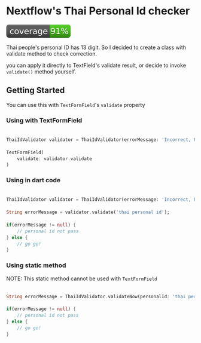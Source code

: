 # Nextflow's Thai Personal Id checker

![Coverage](./coverage_badge.svg?sanitize=true)

Thai people's personal ID has 13 digit. So I decided to create a class with validate method to check correction.

you can apply it directly to TextField's validate result, or decide to invoke `validate()` method yourself.

## Getting Started

You can use this with `TextFormField`'s `validate` property

### Using with TextFormField

```dart

ThaiIdValidator validator = ThaiIdValidator(errorMessage: 'Incorrect, Please check again');

TextFormField(
    validate: validator.validate
)
```

### Using in dart code

```dart

ThaiIdValidator validator = ThaiIdValidator(errorMessage: 'Incorrect, Please check again');

String errorMessage = validator.validate('thai personal id');

if(errorMessage != null) {
    // personal id not pass
} else {
    // go go!
}
```

### Using static method

NOTE: This static method cannot be used with `TextFormField`

```dart

String errorMessage = ThaiIdValidator.validateNow(personalId: 'thai personal id', errorMessage: 'Incorrect, Please check again');

if(errorMessage != null) {
    // personal id not pass
} else {
    // go go!
}
```
